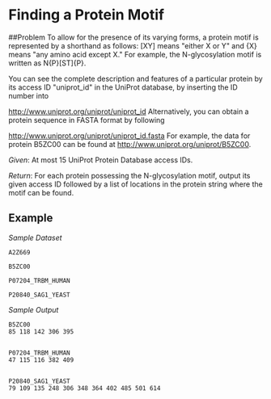 # Finding a Protein Motif

##Problem
To allow for the presence of its varying forms, a protein motif is represented by a shorthand as follows: [XY] means "either X or Y" and {X} means "any amino acid except X." For example, the N-glycosylation motif is written as N{P}[ST]{P}.

You can see the complete description and features of a particular protein by its access ID "uniprot_id" in the UniProt database, by inserting the ID number into

http://www.uniprot.org/uniprot/uniprot_id
Alternatively, you can obtain a protein sequence in FASTA format by following

http://www.uniprot.org/uniprot/uniprot_id.fasta
For example, the data for protein B5ZC00 can be found at http://www.uniprot.org/uniprot/B5ZC00.

*Given*: At most 15 UniProt Protein Database access IDs.

*Return*: For each protein possessing the N-glycosylation motif, output its given access ID followed by a list of locations in the protein string where the motif can be found.


## Example


*Sample Dataset*

``` 
A2Z669

B5ZC00

P07204_TRBM_HUMAN

P20840_SAG1_YEAST
```

*Sample Output*

```
B5ZC00
85 118 142 306 395


P07204_TRBM_HUMAN
47 115 116 382 409


P20840_SAG1_YEAST
79 109 135 248 306 348 364 402 485 501 614
```